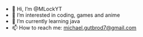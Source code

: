 - 👋 Hi, I’m @MLockYT
- 👀 I’m interested in coding, games and anime
- 🌱 I’m currently learning java
- 📫 How to reach me: michael.gutbrod7@gmail.com
